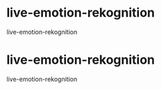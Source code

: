 # live-emotion-rekognition
live-emotion-rekognition

# live-emotion-rekognition
live-emotion-rekognition
